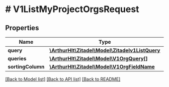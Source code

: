 # # V1ListMyProjectOrgsRequest

## Properties

Name | Type | Description | Notes
------------ | ------------- | ------------- | -------------
**query** | [**\ArthurHlt\Zitadel\Model\Zitadelv1ListQuery**](Zitadelv1ListQuery.md) |  | [optional]
**queries** | [**\ArthurHlt\Zitadel\Model\V1OrgQuery[]**](V1OrgQuery.md) |  | [optional]
**sortingColumn** | [**\ArthurHlt\Zitadel\Model\V1OrgFieldName**](V1OrgFieldName.md) |  | [optional]

[[Back to Model list]](../../README.md#models) [[Back to API list]](../../README.md#endpoints) [[Back to README]](../../README.md)
